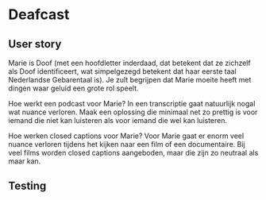 # Deafcast

## User story
Marie is Doof (met een hoofdletter inderdaad, dat betekent dat ze zichzelf als Doof identificeert, wat simpelgezegd betekent dat haar eerste taal Nederlandse Gebarentaal is). Je zult begrijpen dat Marie moeite heeft met dingen waar geluid een grote rol speelt.

Hoe werkt een podcast voor Marie? In een transcriptie gaat natuurlijk nogal wat nuance verloren. Maak een oplossing die minimaal net zo prettig is voor iemand die niet kan luisteren als voor iemand die wel kan luisteren.

Hoe werken closed captions voor Marie? Voor Marie gaat er enorm veel nuance verloren tijdens het kijken naar een film of een documentaire. Bij veel films worden closed captions aangeboden, maar die zijn zo neutraal als maar kan.

## Testing


